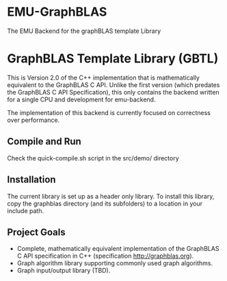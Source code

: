 # EMU-GraphBLAS
The EMU Backend for the graphBLAS template Library

# GraphBLAS Template Library (GBTL)

This is Version 2.0 of the C++ implementation that is mathematically
equivalent to the GraphBLAS C API.  Unlike the first version (which
predates the GraphBLAS C API Specification), this only contains the
backend written for a single CPU and development for emu-backend. 

The implementation of this backend is currently focused on correctness
over performance.  

## Compile and Run

Check the quick-compile.sh script in the src/demo/ directory

## Installation

The current library is set up as a header only library.  To install
this library, copy the graphblas directory (and its subfolders) to a
location in your include path.

## Project Goals

* Complete, mathematically equivalent implementation of the GraphBLAS C API
specification in C++ (specification http://graphblas.org).
* Graph algorithm library supporting commonly used graph algorithms.
* Graph input/output library (TBD).
